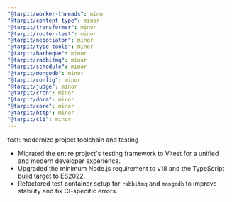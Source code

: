 ```yaml
---
"@tarpit/worker-threads": minor
"@tarpit/content-type": minor
"@tarpit/transformer": minor
"@tarpit/router-test": minor
"@tarpit/negotiator": minor
"@tarpit/type-tools": minor
"@tarpit/barbeque": minor
"@tarpit/rabbitmq": minor
"@tarpit/schedule": minor
"@tarpit/mongodb": minor
"@tarpit/config": minor
"@tarpit/judge": minor
"@tarpit/cron": minor
"@tarpit/dora": minor
"@tarpit/core": minor
"@tarpit/http": minor
"@tarpit/cli": minor
---
```


feat: modernize project toolchain and testing

- Migrated the entire project's testing framework to Vitest for a unified and modern developer experience.
- Upgraded the minimum Node.js requirement to v18 and the TypeScript build target to ES2022.
- Refactored test container setup for `rabbitmq` and `mongodb` to improve stability and fix CI-specific errors.

